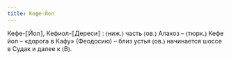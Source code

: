 ```yaml
---
title: Кефе-Йол
---
```


Кефе-⟦Йол⟧, Кефиол-⟦Дереси⟧
: ⦅ниж.⦆ часть ⦅ов.⦆ Алакоз – ⦅тюрк.⦆ Кефе йол – «дорога в Кафу» (Феодосию) – близ устья ⦅ов.⦆ начинается шоссе в Судак и далее к ⦅В⦆.
